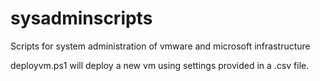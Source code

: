 # sysadminscripts
Scripts for system administration of vmware and microsoft infrastructure

deployvm.ps1 will deploy a new vm using settings provided in a .csv file. 
